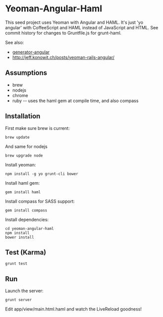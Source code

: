 # Yeoman-Angular-Haml

This seed project uses Yeoman with Angular and HAML. It's just 'yo angular' with CoffeeScript and HAML instead of JavaScript and HTML. See commit history for changes to Gruntfile.js for grunt-haml.

See also: 

* [generator-angular](https://github.com/yeoman/generator-angular)
* http://jeff.konowit.ch/posts/yeoman-rails-angular/

## Assumptions

* brew
* nodejs
* chrome
* ruby -- uses the haml gem at compile time, and also compass

## Installation

First make sure brew is current:
      
    brew update

And same for nodejs
    
    brew upgrade node

Install yeoman:

    npm install -g yo grunt-cli bower
    
Install haml gem:

    gem install haml
    
Install compass for SASS support:

    gem install compass

Install dependencies:
    
    cd yeoman-angular-haml
    npm install
    bower install

## Test (Karma)

    grunt test

## Run

Launch the server:

    grunt server


Edit app/view/main.html.haml and watch the LiveReload goodness!




